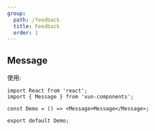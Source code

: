 ```yaml
---
group:
  path: /feedback
  title: Feedback
  order: 1
---
```


## Message

使用:

```tsx
import React from 'react';
import { Message } from 'xun-components';

const Demo = () => <Message>Message</Message>;

export default Demo;
```
